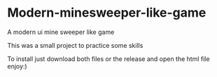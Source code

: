 # Modern-minesweeper-like-game
A modern ui mine sweeper like game 

This was a small project to practice some skills 

To install just download both files or the release and open the html file enjoy:)
